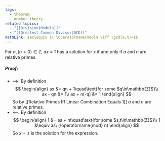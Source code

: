 ```yaml
---
tags:
  - theorem
  - number_theory
related topics:
  - "[[Division|Modulo]]"
  - "[[Greatest Common Divisor|GCD]]"
mathLink: $ax\equiv 1\ \operatorname{mod}n \iff \gcd(a,n)=1$
---
```

For $a,(n>0)\in\mathbb{Z}$, $ax\equiv 1$ has a solution for $x$ if and only if $a$ and $n$ are relative primes.
##### Proof:
- $\implies$:
	By definition$$
	\begin{align}
		ax &= qn + 1\quad\text{for some $q\in\mathbb{Z}$}\\
		ax - qn &= 1\\
		ax + n(-q) &= 1
	\end{align}
	$$So by [[Relative Primes Iff Linear Combination Equals 1]] $a$ and $n$ are relative primes.
- $\impliedby$:
	By definition$$
	\begin{align}
		1 &= as + nt\quad\text{for some $s,t\in\mathbb{Z}$}\\
		1 &\equiv as\ (\operatorname{mod} n)
	\end{align}
	$$So $x=s$ is the solution for the expression.
